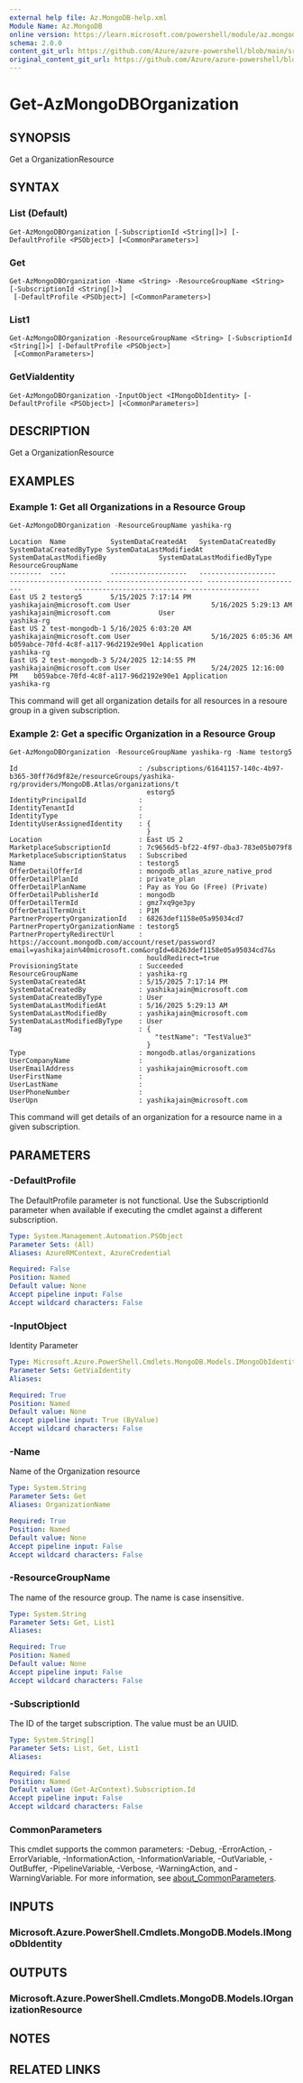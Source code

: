 ```yaml
---
external help file: Az.MongoDB-help.xml
Module Name: Az.MongoDB
online version: https://learn.microsoft.com/powershell/module/az.mongodb/get-azmongodborganization
schema: 2.0.0
content_git_url: https://github.com/Azure/azure-powershell/blob/main/src/MongoDB/MongoDB/help/Get-AzMongoDBOrganization.md
original_content_git_url: https://github.com/Azure/azure-powershell/blob/main/src/MongoDB/MongoDB/help/Get-AzMongoDBOrganization.md
---
```


# Get-AzMongoDBOrganization

## SYNOPSIS
Get a OrganizationResource

## SYNTAX

### List (Default)
```
Get-AzMongoDBOrganization [-SubscriptionId <String[]>] [-DefaultProfile <PSObject>] [<CommonParameters>]
```

### Get
```
Get-AzMongoDBOrganization -Name <String> -ResourceGroupName <String> [-SubscriptionId <String[]>]
 [-DefaultProfile <PSObject>] [<CommonParameters>]
```

### List1
```
Get-AzMongoDBOrganization -ResourceGroupName <String> [-SubscriptionId <String[]>] [-DefaultProfile <PSObject>]
 [<CommonParameters>]
```

### GetViaIdentity
```
Get-AzMongoDBOrganization -InputObject <IMongoDbIdentity> [-DefaultProfile <PSObject>] [<CommonParameters>]
```

## DESCRIPTION
Get a OrganizationResource

## EXAMPLES

### Example 1: Get all Organizations in a Resource Group
```powershell
Get-AzMongoDBOrganization -ResourceGroupName yashika-rg
```

```output
Location  Name           SystemDataCreatedAt   SystemDataCreatedBy       SystemDataCreatedByType SystemDataLastModifiedAt SystemDataLastModifiedBy             SystemDataLastModifiedByType ResourceGroupName
--------  ----           -------------------   -------------------       ----------------------- ------------------------ ------------------------             ---------------------------- -----------------
East US 2 testorg5       5/15/2025 7:17:14 PM  yashikajain@microsoft.com User                    5/16/2025 5:29:13 AM     yashikajain@microsoft.com            User                         yashika-rg
East US 2 test-mongodb-1 5/16/2025 6:03:20 AM  yashikajain@microsoft.com User                    5/16/2025 6:05:36 AM     b059abce-70fd-4c8f-a117-96d2192e90e1 Application                  yashika-rg
East US 2 test-mongodb-3 5/24/2025 12:14:55 PM yashikajain@microsoft.com User                    5/24/2025 12:16:00 PM    b059abce-70fd-4c8f-a117-96d2192e90e1 Application                  yashika-rg
```

This command will get all organization details for all resources in a resoure group in a given subscription.

### Example 2: Get a specific Organization in a Resource Group
```powershell
Get-AzMongoDBOrganization -ResourceGroupName yashika-rg -Name testorg5
```

```output
Id                              : /subscriptions/61641157-140c-4b97-b365-30ff76d9f82e/resourceGroups/yashika-rg/providers/MongoDB.Atlas/organizations/t
                                  estorg5
IdentityPrincipalId             :
IdentityTenantId                :
IdentityType                    :
IdentityUserAssignedIdentity    : {
                                  }
Location                        : East US 2
MarketplaceSubscriptionId       : 7c9656d5-bf22-4f97-dba3-783e05b079f8
MarketplaceSubscriptionStatus   : Subscribed
Name                            : testorg5
OfferDetailOfferId              : mongodb_atlas_azure_native_prod
OfferDetailPlanId               : private_plan
OfferDetailPlanName             : Pay as You Go (Free) (Private)
OfferDetailPublisherId          : mongodb
OfferDetailTermId               : gmz7xq9ge3py
OfferDetailTermUnit             : P1M
PartnerPropertyOrganizationId   : 68263def1158e05a95034cd7
PartnerPropertyOrganizationName : testorg5
PartnerPropertyRedirectUrl      : https://account.mongodb.com/account/reset/password?email=yashikajain%40microsoft.com&orgId=68263def1158e05a95034cd7&s
                                  houldRedirect=true
ProvisioningState               : Succeeded
ResourceGroupName               : yashika-rg
SystemDataCreatedAt             : 5/15/2025 7:17:14 PM
SystemDataCreatedBy             : yashikajain@microsoft.com
SystemDataCreatedByType         : User
SystemDataLastModifiedAt        : 5/16/2025 5:29:13 AM
SystemDataLastModifiedBy        : yashikajain@microsoft.com
SystemDataLastModifiedByType    : User
Tag                             : {
                                    "testName": "TestValue3"
                                  }
Type                            : mongodb.atlas/organizations
UserCompanyName                 :
UserEmailAddress                : yashikajain@microsoft.com
UserFirstName                   :
UserLastName                    :
UserPhoneNumber                 :
UserUpn                         : yashikajain@microsoft.com
```

This command will get details of an organization for a resource name in a given subscription.

## PARAMETERS

### -DefaultProfile
The DefaultProfile parameter is not functional.
Use the SubscriptionId parameter when available if executing the cmdlet against a different subscription.

```yaml
Type: System.Management.Automation.PSObject
Parameter Sets: (All)
Aliases: AzureRMContext, AzureCredential

Required: False
Position: Named
Default value: None
Accept pipeline input: False
Accept wildcard characters: False
```

### -InputObject
Identity Parameter

```yaml
Type: Microsoft.Azure.PowerShell.Cmdlets.MongoDB.Models.IMongoDbIdentity
Parameter Sets: GetViaIdentity
Aliases:

Required: True
Position: Named
Default value: None
Accept pipeline input: True (ByValue)
Accept wildcard characters: False
```

### -Name
Name of the Organization resource

```yaml
Type: System.String
Parameter Sets: Get
Aliases: OrganizationName

Required: True
Position: Named
Default value: None
Accept pipeline input: False
Accept wildcard characters: False
```

### -ResourceGroupName
The name of the resource group.
The name is case insensitive.

```yaml
Type: System.String
Parameter Sets: Get, List1
Aliases:

Required: True
Position: Named
Default value: None
Accept pipeline input: False
Accept wildcard characters: False
```

### -SubscriptionId
The ID of the target subscription.
The value must be an UUID.

```yaml
Type: System.String[]
Parameter Sets: List, Get, List1
Aliases:

Required: False
Position: Named
Default value: (Get-AzContext).Subscription.Id
Accept pipeline input: False
Accept wildcard characters: False
```

### CommonParameters
This cmdlet supports the common parameters: -Debug, -ErrorAction, -ErrorVariable, -InformationAction, -InformationVariable, -OutVariable, -OutBuffer, -PipelineVariable, -Verbose, -WarningAction, and -WarningVariable. For more information, see [about_CommonParameters](http://go.microsoft.com/fwlink/?LinkID=113216).

## INPUTS

### Microsoft.Azure.PowerShell.Cmdlets.MongoDB.Models.IMongoDbIdentity

## OUTPUTS

### Microsoft.Azure.PowerShell.Cmdlets.MongoDB.Models.IOrganizationResource

## NOTES

## RELATED LINKS
